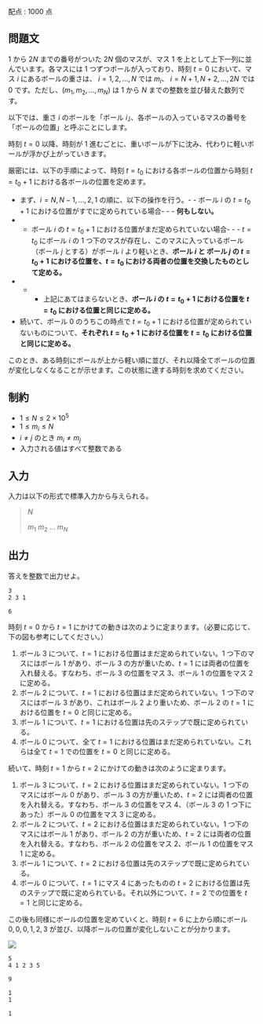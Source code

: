 配点 : $1000$ 点

## 問題文

$1$ から $2N$ までの番号がついた $2N$ 個のマスが、マス $1$ を上として上下一列に並んでいます。各マスには $1$ つずつボールが入っており、時刻 $t=0$ において、マス $i$ にあるボールの重さは、 $i=1,2, \ldots ,N$ では $m_i$、 $i=N+1,N+2, \ldots ,2N$ では $0$ です。ただし、$(m_1, m_2, \ldots , m_N)$ は $1$ から $N$ までの整数を並び替えた数列です。

以下では、重さ $i$ のボールを「ボール $i$」、各ボールの入っているマスの番号を「ボールの位置」と呼ぶことにします。

時刻 $t=0$ 以降、時刻が $1$ 進むごとに、重いボールが下に沈み、代わりに軽いボールが浮かび上がっていきます。

厳密には、以下の手順によって、時刻 $t=t_0$ における各ボールの位置から時刻 $t=t_0+1$ における各ボールの位置を定めます。

- まず、$i=N,N-1,\ldots ,2,1$ の順に、以下の操作を行う。-   - ボール $i$ の $t=t_0+1$ における位置がすでに定められている場合-   -   - **何もしない。**
-   - ボール $i$ の $t=t_0+1$ における位置がまだ定められていない場合-   -   - $t=t_0$ にボール $i$ の $1$ つ下のマスが存在し、このマスに入っているボール（ボール $j$ とする）がボール $i$ より軽いとき、**ボール $i$ と ボール $j$ の $t=t_0+1$ における位置を、$t=t_0$ における両者の位置を交換したものとして定める。**
-   -   - 上記にあてはまらないとき、**ボール $i$ の $t=t_0+1$ における位置を $t=t_0$ における位置と同じに定める。**
- 続いて、ボール $0$ のうちこの時点で $t=t_0+1$ における位置が定められていないものについて、**それぞれ $t=t_0+1$ における位置を $t=t_0$ における位置と同じに定める。**

このとき、ある時刻にボールが上から軽い順に並び、それ以降全てボールの位置が変化しなくなることが示せます。この状態に達する時刻を求めてください。

## 制約

- $1\leq N\leq 2\times 10^5$
- $1\leq m_i \leq N$
- $i\neq j$ のとき $m_i\neq m_j$
- 入力される値はすべて整数である

## 入力

入力は以下の形式で標準入力から与えられる。

> $N$
> 
> $m_1$ $m_2$ $\ldots$ $m_N$

## 出力

答えを整数で出力せよ。

```input1
3
2 3 1
```

```output1
6
```

時刻 $t=0$ から $t=1$ にかけての動きは次のように定まります。（必要に応じて、下の図も参考にしてください。）

1. ボール $3$ について、$t=1$ における位置はまだ定められていない。$1$ つ下のマスにはボール $1$ があり、ボール $3$ の方が重いため、$t=1$ には両者の位置を入れ替える。すなわち、ボール $3$ の位置をマス $3$、ボール $1$ の位置をマス $2$ に定める。
2. ボール $2$ について、$t=1$ における位置はまだ定められていない。$1$ つ下のマスにはボール $3$ があり、これはボール $2$ より重いため、ボール $2$ の $t=1$ における位置を $t=0$ と同じに定める。
3. ボール $1$ について、$t=1$ における位置は先のステップで既に定められている。
4. ボール $0$ について、全て $t=1$ における位置はまだ定められていない。これらは全て $t=1$ での位置を $t=0$ と同じに定める。

続いて、時刻 $t=1$ から $t=2$ にかけての動きは次のように定まります。

1. ボール $3$ について、$t=2$ における位置はまだ定められていない。$1$ つ下のマスにはボール $0$ があり、ボール $3$ の方が重いため、$t=2$ には両者の位置を入れ替える。すなわち、ボール $3$ の位置をマス $4$、（ボール $3$ の $1$ つ下にあった）ボール $0$ の位置をマス $3$ に定める。
2. ボール $2$ について、$t=2$ における位置はまだ定められていない。$1$ つ下のマスにはボール $1$ があり、ボール $2$ の方が重いため、$t=2$ には両者の位置を入れ替える。すなわち、ボール $2$ の位置をマス $2$、ボール $1$ の位置をマス $1$ に定める。
3. ボール $1$ について、$t=2$ における位置は先のステップで既に定められている。
4. ボール $0$ について、$t=1$ にマス $4$ にあったものの $t=2$ における位置は先のステップで既に定められている。それ以外について、$t=2$ での位置を $t=1$ と同じに定める。

この後も同様にボールの位置を定めていくと、時刻 $t=6$ に上から順にボール $0,0,0,1,2,3$ が並び、以降ボールの位置が変化しないことが分かります。

![](https://img.atcoder.jp/arc188/4e545d6825157293f80acafb7314f5d1.png)

```input2
5
4 1 2 3 5
```

```output2
9
```

```input3
1
1
```

```output3
1
```